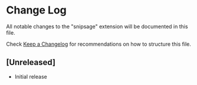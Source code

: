 # Change Log

All notable changes to the "snipsage" extension will be documented in this file.

Check [Keep a Changelog](http://keepachangelog.com/) for recommendations on how to structure this file.

## [Unreleased]

- Initial release